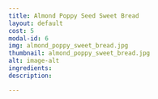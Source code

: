 ```yaml
---
title: Almond Poppy Seed Sweet Bread
layout: default
cost: 5
modal-id: 6
img: almond_poppy_sweet_bread.jpg
thumbnail: almond_poppy_sweet_bread.jpg
alt: image-alt
ingredients:
description:

---
```

<!--
1 Whole Wheat Bread
2 White Bread
3 Sourdough Bread
4 Cinnamon Swirl BreadÍÍ
5 Apple Sweet Bread
6 Almond Poppy Seed Sweet Bread
7 Banana Bread
Carrot Cake Sweet Bread
Chocolate Marble Sweet Bread
Chocolate Sweet Bread
Lemon Sweet Bread
Orange Sweet Bread
Pineapple Coconut Sweet Bread
Pumpkin Chocolate Chip Bread
Vanilla Sweet Bread
Cinnamon Rolls -->
